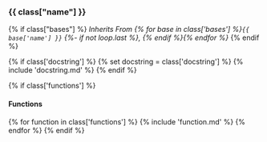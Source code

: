 ### {{ class["name"] }}

{% if class["bases"] %}
_Inherits From {% for base in class['bases'] %}`{{ base['name'] }}`
{%- if not loop.last %}, {% endif %}{% endfor %}_
{% endif %}

{% if class['docstring'] %}
{% set docstring = class['docstring'] %}
{% include 'docstring.md' %}
{% endif %}

{% if class['functions'] %}
#### Functions
{% for function in class['functions'] %}
{% include 'function.md' %}
{% endfor %}
{% endif %}
